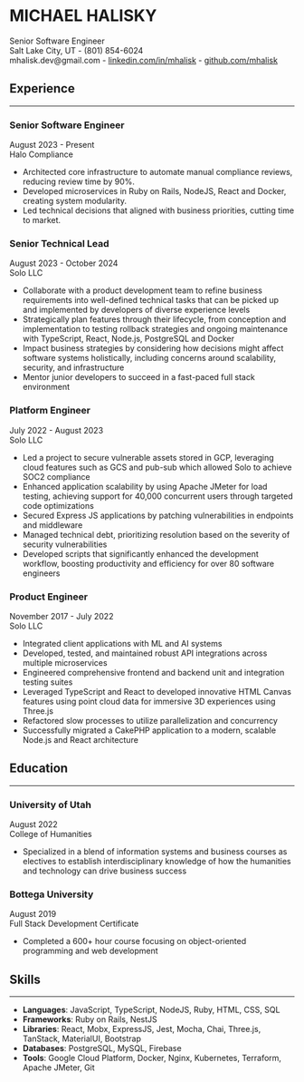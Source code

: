 # MICHAEL HALISKY

<div class="main-header">
   <div> 
      <span class="main-header-title">Senior Software Engineer</span>
   </div>
   <div class="main-header-content"> 
      <span>Salt Lake City, UT -</span>
      <span>(801) 854-6024</span>
   </div>
   <span>
      <span>mhalisk.dev@gmail.com -</span>
      <span><a href="https://linkedin.com/in/mhalisk" target="_blank">linkedin.com/in/mhalisk</a> -</span>
      <span><a href="https://github.com/mhalisk" target="_blank">github.com/mhalisk</a></span>
   </span>
</div>

## Experience

---

<div class="section-header">
   <h3>Senior Software Engineer</h3>
   <span class="date">August 2023 - Present</span>
</div>
<div>
   <span class="company">Halo Compliance</span>
</div>

- Architected core infrastructure to automate manual compliance reviews, reducing review time by 90%.
- Developed microservices in Ruby on Rails, NodeJS, React and Docker, creating system modularity.
- Led technical decisions that aligned with business priorities, cutting time to market.

<div class="section-header">
   <h3>Senior Technical Lead</h3>
   <span class="date">August 2023 - October 2024</span>
</div>
<div>
   <span class="company">Solo LLC</span>
</div>

- Collaborate with a product development team to refine business requirements into well-defined technical tasks that can be picked up and implemented by developers of diverse experience levels
- Strategically plan features through their lifecycle, from conception and implementation to testing rollback strategies and ongoing maintenance with TypeScript, React, Node.js, PostgreSQL and Docker
- Impact business strategies by considering how decisions might affect software systems holistically, including concerns around scalability, security, and infrastructure
- Mentor junior developers to succeed in a fast-paced full stack environment

<div class="section-header">
   <h3>Platform Engineer</h3>
   <span class="date">July 2022 - August 2023</span>
</div>
<div>
   <span class="company">Solo LLC</span>
</div>

- Led a project to secure vulnerable assets stored in GCP, leveraging cloud features such as GCS and pub-sub which allowed Solo to achieve SOC2 compliance
- Enhanced application scalability by using Apache JMeter for load testing, achieving support for 40,000 concurrent users through targeted code optimizations
- Secured Express JS applications by patching vulnerabilities in endpoints and middleware
- Managed technical debt, prioritizing resolution based on the severity of security vulnerabilities
- Developed scripts that significantly enhanced the development workflow, boosting productivity and efficiency for over 80 software engineers

<div class="section-header">
   <h3>Product Engineer</h3>
   <span class="date">November 2017 - July 2022</span>
</div>
<div>
   <span class="company">Solo LLC</span>
</div>

- Integrated client applications with ML and AI systems
- Developed, tested, and maintained robust API integrations across multiple microservices
- Engineered comprehensive frontend and backend unit and integration testing suites
- Leveraged TypeScript and React to developed innovative HTML Canvas features using point cloud data for immersive 3D experiences using Three.js
- Refactored slow processes to utilize parallelization and concurrency
- Successfully migrated a CakePHP application to a modern, scalable Node.js and React architecture

## Education

---

<div class="section-header">
   <h3>University of Utah</h3>
   <span class="date">August 2022</span>
</div>
<div>
   <span class="company">College of Humanities</span>
</div>

- Specialized in a blend of information systems and business courses as electives to establish interdisciplinary knowledge of how the humanities and technology can drive business success

<div class="section-header">
   <h3>Bottega University</h3>
   <span class="date">August 2019</span>
</div>
<div>
   <span class="company">Full Stack Development Certificate</span>
</div>

- Completed a 600+ hour course focusing on object-oriented programming and web development

## Skills

---

- **Languages**: JavaScript, TypeScript, NodeJS, Ruby, HTML, CSS, SQL
- **Frameworks**: Ruby on Rails, NestJS
- **Libraries**: React, Mobx, ExpressJS, Jest, Mocha, Chai, Three.js, TanStack, MaterialUI, Bootstrap
- **Databases**: PostgreSQL, MySQL, Firebase
- **Tools**: Google Cloud Platform, Docker, Nginx, Kubernetes, Terraform, Apache JMeter, Git
